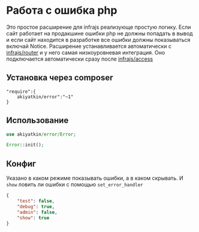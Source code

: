 # Работа с ошибка php

Это простое расширение для infrajs реализующе простую логику. Если сайт работает на продакшине ошибки php не должны попадать в вывод и если сайт находится в разработке все ошибки должны показываться включай Notice. 
Расширение устанавливается автоматически с [infrajs/router](https://github.com/infrajs/router) и у него самая низкоуровневая интеграция. Оно подключается автоматически сразу после [infrajs/access](https://github.com/infrajs/access)

## Установка через composer

``` {
"require":{
	akiyatkin/error":"~1" 
}
```

## Использование

```php
use akiyatkin/error/Error;

Error::init();
```

## Конфиг
Указано в каком режиме показывать ошибки, а в каком скрывать. И ```show``` ловить ли ошибки с помощью ```set_error_handler```

```json
{
	"test": false,
	"debug": true,
	"admin": false,
	"show": true
}
```

